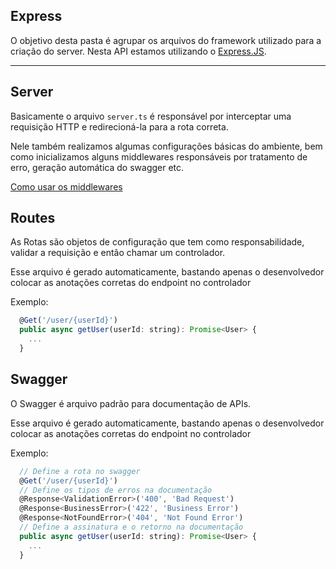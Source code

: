 ﻿
## Express

O objetivo desta pasta é agrupar os arquivos do framework utilizado para a criação do server. 
Nesta API estamos utilizando o [Express.JS](https://expressjs.com/). 

---
## Server

Basicamente o arquivo `server.ts` é responsável por interceptar uma requisição HTTP e redirecioná-la para a rota correta. 

Nele também realizamos algumas configurações básicas do ambiente, bem como inicializamos alguns middlewares responsáveis por tratamento de erro, geração automática do swagger etc.

[Como usar os middlewares](../middlewares/README.md)

## Routes 

As Rotas são objetos de configuração que tem como responsabilidade, validar a requisição e então chamar um controlador. 

Esse arquivo é gerado automaticamente, bastando apenas o desenvolvedor colocar as anotações corretas do endpoint no controlador

Exemplo:
  ```javascript
    @Get('/user/{userId}')
    public async getUser(userId: string): Promise<User> {
      ...
    }
  ```

## Swagger

O Swagger é arquivo padrão para documentação de APIs. 

Esse arquivo é gerado automaticamente, bastando apenas o desenvolvedor colocar as anotações corretas do endpoint no controlador

Exemplo:
  ```javascript
    // Define a rota no swagger
    @Get('/user/{userId}') 
    // Define os tipos de erros na documentação
    @Response<ValidationError>('400', 'Bad Request') 
    @Response<BusinessError>('422', 'Business Error')
    @Response<NotFoundError>('404', 'Not Found Error')
    // Define a assinatura e o retorno na documentação
    public async getUser(userId: string): Promise<User> { 
      ...
    }
  ```
